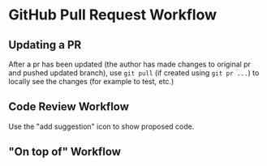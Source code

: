 # GitHub Pull Request Workflow

## Updating a PR

After a pr has been updated (the author has made changes to original pr and pushed updated branch), use `git pull` (if created using `git pr ...`) to locally see the changes (for example to test, etc.)

## Code Review Workflow

Use the "add suggestion" icon to show proposed code.

## "On top of" Workflow